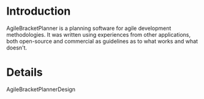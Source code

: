 # Introduction #

AgileBracketPlanner is a planning software for agile development methodologies.  It was written using experiences from other applications, both open-source and commercial as guidelines as to what works and what doesn't.

# Details #

AgileBracketPlannerDesign